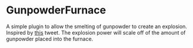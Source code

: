 # GunpowderFurnace
 A simple plugin to allow the smelting of gunpowder to create an explosion. Inspired by [this](https://twitter.com/db_witch/status/1676609696315088896?s=20) tweet. The explosion power will scale off of the amount of gunpowder placed into the furnace.
